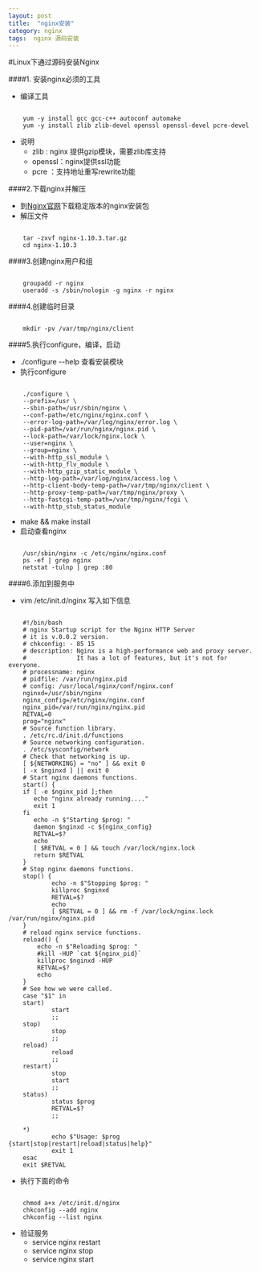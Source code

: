 ```yaml
---
layout: post
title:  "nginx安装"
category: nginx
tags:  nginx 源码安装
---
```


#Linux下通过源码安装Nginx

####1. 安装nginx必须的工具
+ 编译工具

```shell

    yum -y install gcc gcc-c++ autoconf automake
    yum -y install zlib zlib-devel openssl openssl-devel pcre-devel
```
+ 说明
    - zlib   : nginx 提供gzip模块，需要zlib库支持
    - openssl：nginx提供ssl功能
    - pcre   ：支持地址重写rewrite功能 

####2.下载nginx并解压
+ 到[Nginx官网](http://nginx.org/en/download.html)下载稳定版本的nginx安装包
+ 解压文件

```shell

    tar -zxvf nginx-1.10.3.tar.gz
    cd nginx-1.10.3
```

####3.创建nginx用户和组

```shell

    groupadd -r nginx   
    useradd -s /sbin/nologin -g nginx -r nginx
```
####4.创建临时目录

```shell

    mkdir -pv /var/tmp/nginx/client
```

####5.执行configure，编译，启动
+ ./configure --help 查看安装模块
+ 执行configure

```shell

    ./configure \
    --prefix=/usr \
    --sbin-path=/usr/sbin/nginx \
    --conf-path=/etc/nginx/nginx.conf \
    --error-log-path=/var/log/nginx/error.log \
    --pid-path=/var/run/nginx/nginx.pid \
    --lock-path=/var/lock/nginx.lock \
    --user=nginx \
    --group=nginx \
    --with-http_ssl_module \
    --with-http_flv_module \
    --with-http_gzip_static_module \
    --http-log-path=/var/log/nginx/access.log \
    --http-client-body-temp-path=/var/tmp/nginx/client \
    --http-proxy-temp-path=/var/tmp/nginx/proxy \
    --http-fastcgi-temp-path=/var/tmp/nginx/fcgi \
    --with-http_stub_status_module
```

+  make && make install
+  启动查看nginx

```shell

    /usr/sbin/nginx -c /etc/nginx/nginx.conf
    ps -ef | grep nginx
    netstat -tulnp | grep :80
```

####6.添加到服务中
+ vim /etc/init.d/nginx 写入如下信息

```shell

    #!/bin/bash
    # nginx Startup script for the Nginx HTTP Server
    # it is v.0.0.2 version.
    # chkconfig: - 85 15
    # description: Nginx is a high-performance web and proxy server.
    #              It has a lot of features, but it's not for everyone.
    # processname: nginx
    # pidfile: /var/run/nginx.pid
    # config: /usr/local/nginx/conf/nginx.conf
    nginxd=/usr/sbin/nginx
    nginx_config=/etc/nginx/nginx.conf
    nginx_pid=/var/run/nginx/nginx.pid 
    RETVAL=0
    prog="nginx"
    # Source function library.
    . /etc/rc.d/init.d/functions
    # Source networking configuration.
    . /etc/sysconfig/network
    # Check that networking is up.
    [ ${NETWORKING} = "no" ] && exit 0
    [ -x $nginxd ] || exit 0
    # Start nginx daemons functions.
    start() {
    if [ -e $nginx_pid ];then
       echo "nginx already running...."
       exit 1
    fi
       echo -n $"Starting $prog: "
       daemon $nginxd -c ${nginx_config}
       RETVAL=$?
       echo
       [ $RETVAL = 0 ] && touch /var/lock/nginx.lock
       return $RETVAL
    }
    # Stop nginx daemons functions.
    stop() {
            echo -n $"Stopping $prog: "
            killproc $nginxd
            RETVAL=$?
            echo
            [ $RETVAL = 0 ] && rm -f /var/lock/nginx.lock /var/run/nginx/nginx.pid
    }
    # reload nginx service functions.
    reload() {
        echo -n $"Reloading $prog: "
        #kill -HUP `cat ${nginx_pid}`
        killproc $nginxd -HUP
        RETVAL=$?
        echo
    }
    # See how we were called.
    case "$1" in
    start)
            start
            ;;
    stop)
            stop
            ;;
    reload)
            reload
            ;;
    restart)
            stop
            start
            ;;
    status)
            status $prog
            RETVAL=$?
            ;;
    
    *)
            echo $"Usage: $prog {start|stop|restart|reload|status|help}"
            exit 1
    esac
    exit $RETVAL
```

+ 执行下面的命令

```shell

    chmod a+x /etc/init.d/nginx 
    chkconfig --add nginx
    chkconfig --list nginx   
```

+ 验证服务
    - service nginx restart
    - service nginx stop
    - service nginx start



























